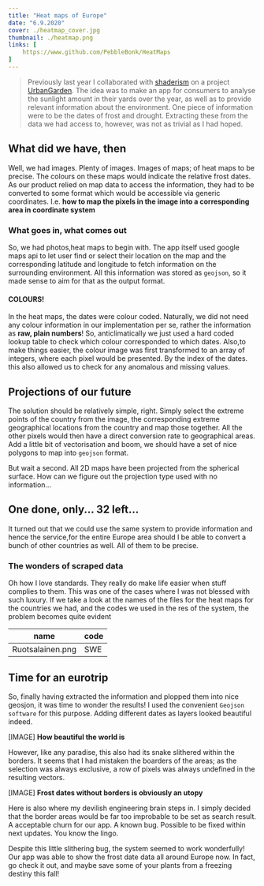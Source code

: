 ```yaml
---
title: "Heat maps of Europe"
date: "6.9.2020"
cover: ./heatmap_cover.jpg
thumbnail: ./heatmap.png
links: [
    https://www.github.com/PebbleBonk/HeatMaps
]
---
```



>Previously last year I collaborated with [shaderism](www.shaderism.com) on a project [UrbanGarden](www.urbangarden.com). The idea was to make an app for consumers to analyse the sunlight amount in their yards over the year,  as well as to provide relevant information about the environment. One piece of information were to be the dates of frost and drought. Extracting these from the data we had access to, however, was not as trivial as I had hoped.


## What did we have, then
Well, we had images. Plenty of images.
Images of maps; of heat maps to be precise. The colours on these maps would indicate the relative frost dates. As our product relied on map data to access the information, they had to be converted to some format which would be accessible via generic coordinates. I.e. __how to map the pixels in the image into a corresponding area in coordinate system__

### What goes in, what comes out
So, we had photos,heat maps to begin with. The app itself used google maps api to let user find or select their location on the map and the corresponding latitude and longitude to fetch information on the surrounding environment. All this information was stored as `geojson`,  so it made sense to aim for that as the output format.

#### COLOURS!
In the heat maps, the dates were colour coded. Naturally, we did not need any colour information in our implementation per se, rather the information as **raw, plain numbers**! So, anticlimatically we just used a hard coded lookup table to check which colour corresponded to which dates. Also,to make things easier, the colour image was first transformed to an array of integers, where each pixel would be presented. By the index of the dates. this also allowed us to check for any anomalous and missing values.



## Projections of our future
The solution should be relatively simple, right. Simply select the extreme points of the country from the image, the corresponding extreme geographical locations from the country and map those together. All the other pixels would then have a direct conversion rate to geographical areas. Add a little bit of vectorisation and boom, we should have a set of nice polygons to map into `geojson` format.

But wait a second. All 2D maps have been projected from the spherical surface. How can we figure out the projection type used with no information...



  
## One done, only... 32 left...
It turned out that we could use the same system to provide information and hence the service,for the entire Europe area should I be able to convert a bunch of other countries as well. All of them to be precise.

### The wonders of scraped data
Oh how I love standards. They really do make life easier when stuff complies to them. This was one of the cases where I was not blessed with such luxury. If we take a look at the names of the files for the heat maps for the countries we had, and the codes we used in the res of the system, the problem becomes quite evident

name | code 
--- | ---
Ruotsalainen.png | SWE


## Time for an eurotrip
So, finally having extracted the information and plopped them into nice geosjon, it was time to wonder the results! I used the convenient `Geojson software` for this purpose. Adding different dates as layers looked beautiful indeed.

[IMAGE]
**How beautiful the world is**

However, like any paradise, this also had its snake slithered within the borders. It seems that I had mistaken the boarders of the areas; as the selection was always exclusive, a row of pixels was always undefined in the resulting vectors.

[IMAGE]
**Frost dates without borders is obviously an utopy**

Here is also where my devilish engineering brain steps in. I simply decided that the border areas would be far too improbable to be set as search result. A acceptable churn for our app. A known bug. Possible to be fixed within next updates. You know the lingo.

Despite this little slithering bug, the system seemed to work wonderfully! Our app was able to show the frost date data all around Europe now. In fact, go check it out, and maybe save some of your plants from a freezing destiny this fall!


